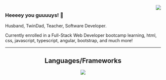 <img align="right" src="https://visitor-badge.laobi.icu/badge?page_id=mik3ymikes.mik3ymikes" />

### Heeeey you guuuuys! 👋

Husband, TwinDad, Teacher, Software Developer.

Currently enrolled in a Full-Stack Web Developer bootcamp learning, html, css, javascript, typescript, angular, bootstrap, and much more! 





<hr>
<h2 align="center"> Languages/Frameworks </h2>


<p align="center">
  <a href="https://skillicons.dev">
    <img src="https://skillicons.dev/icons?i=html,css,javascript,angular,github,typescript,bootstrap" />
  </a>
</p>

<br>

<div align="center">


  
</div>




